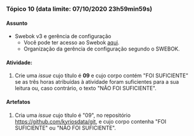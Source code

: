 ### Tópico 10 (data limite: **07/10/2020 23h59min59s**)

#### Assunto

- Swebok v3 e gerência de configuração
  - Você pode ter acesso ao Swebok [aqui](https://www.computer.org/education/bodies-of-knowledge/software-engineering).
  - Organização da gerência de configuração segundo o SWEBOK.

#### Atividade:

1. Crie uma _issue_ cujo título é **09** e cujo corpo contém "FOI SUFICIENTE" se as três horas atribuídas à atividade foram suficientes para a sua leitura ou, caso contrário, 
o texto "NÃO FOI SUFICIENTE".

#### Artefatos

1. Cria uma _issue_ cujo título é "09", no repositório https://github.com/kyriosdata/git, e cujo corpo contenha "FOI SUFICIENTE" ou "NÃO FOI SUFICIENTE". 
